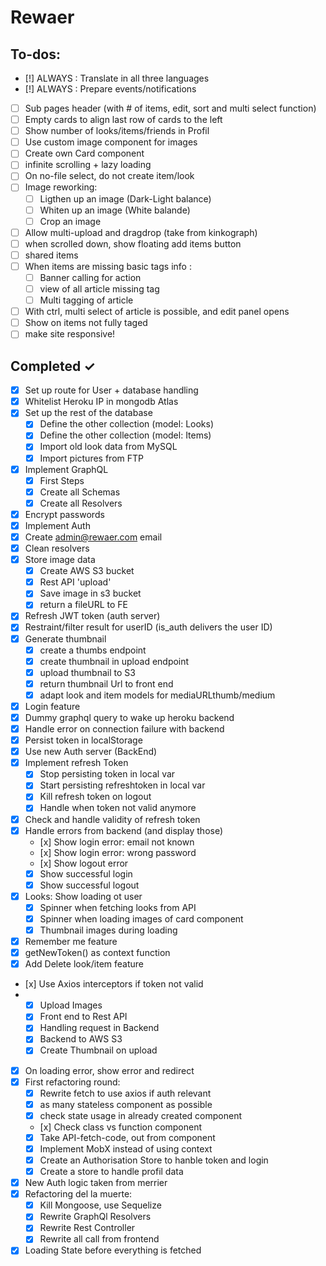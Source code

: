# Rewaer

## To-dos:

- [!] ALWAYS : Translate in all three languages
- [!] ALWAYS : Prepare events/notifications
 
- [ ] Sub pages header (with # of items, edit, sort and multi select function)
- [ ] Empty cards to align last row of cards to the left 
- [ ] Show number of looks/items/friends in Profil
- [ ] Use custom image component for images
- [ ] Create own Card component
- [ ] infinite scrolling + lazy loading
- [ ] On no-file select, do not create item/look
- [ ] Image reworking: 
  - [ ] Ligthen up an image (Dark-Light balance)
  - [ ] Whiten up an image (White balande)
  - [ ] Crop an image
- [ ] Allow multi-upload and dragdrop (take from kinkograph)
- [ ] when scrolled down, show floating add items button
- [ ] shared items
- [ ] When items are missing basic tags info :
  - [ ] Banner calling for action
  - [ ] view of all article missing tag
  - [ ] Multi tagging of article
- [ ] With ctrl, multi select of article is possible, and edit panel opens
- [ ] Show <ExclamationCircleOutlined /> on items not fully taged
- [ ] make site responsive! 

## Completed ✓

- [x] Set up route for User + database handling
- [x] Whitelist Heroku IP in mongodb Atlas
- [x] Set up the rest of the database
  - [x] Define the other collection (model: Looks)
  - [x] Define the other collection (model: Items)
  - [x] Import old look data from MySQL
  - [x] Import pictures from FTP
- [x] Implement GraphQL
  - [x] First Steps
  - [x] Create all Schemas
  - [x] Create all Resolvers
- [x] Encrypt passwords
- [x] Implement Auth
- [x] Create admin@rewaer.com email
- [x] Clean resolvers
- [x] Store image data
  - [x] Create AWS S3 bucket
  - [x] Rest API 'upload'
  - [x] Save image in s3 bucket
  - [x] return a fileURL to FE
- [x] Refresh JWT token (auth server)
- [x] Restraint/filter result for userID (is_auth delivers the user ID)
- [x] Generate thumbnail
  - [x] create a thumbs endpoint
  - [x] create thumbnail in upload endpoint
  - [x] upload thumbnail to S3
  - [x] return thumbnail Url to front end
  - [x] adapt look and item models for mediaURLthumb/medium
- [x] Login feature
- [x] Dummy graphql query to wake up heroku backend
- [x] Handle error on connection failure with backend
- [x] Persist token in localStorage
- [x] Use new Auth server (BackEnd)
- [x] Implement refresh Token
  - [x] Stop persisting token in local var
  - [x] Start persisting refreshtoken in local var
  - [x] Kill refresh token on logout
  - [x] Handle when token not valid anymore
- [x] Check and handle validity of refresh token
- [x] Handle errors from backend (and display those)
  - [x] Show login error: email not known
  - [x] Show login error: wrong password
  - [x] Show logout error
  - [x] Show successful login
  - [x] Show successful logout
- [x] Looks: Show loading ot user
  - [x] Spinner when fetching looks from API
  - [x] Spinner when loading images of card component
  - [x] Thumbnail images during loading
- [x] Remember me feature
- [x] getNewToken() as context function
- [x] Add Delete look/item feature
- [x] Use Axios interceptors if token not valid
- - [x] Upload Images
  - [x] Front end to Rest API
  - [x] Handling request in Backend
  - [x] Backend to AWS S3
  - [x] Create Thumbnail on upload
- [X] On loading error, show error and redirect
- [x] First refactoring round:
  - [x] Rewrite fetch to use axios if auth relevant
  - [x] as many stateless component as possible
  - [x] check state usage in already created component
  - [x] Check class vs function component
  - [x] Take API-fetch-code, out from component
  - [x] Implement MobX instead of using context
  - [x] Create an Authorisation Store to hanble token and login
  - [x] Create a store to handle profil data
- [x] New Auth logic taken from merrier 
- [x] Refactoring del la muerte:
  - [x] Kill Mongoose, use Sequelize
  - [x] Rewrite GraphQl Resolvers
  - [x] Rewrite Rest Controller
  - [x] Rewrite all call from frontend    
- [x] Loading State before everything is fetched
